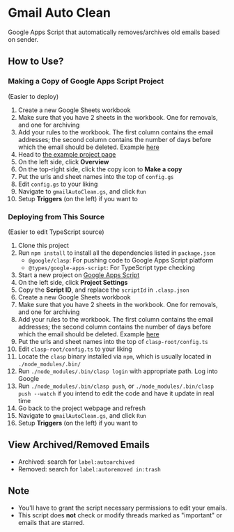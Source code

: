 # Gmail Auto Clean

Google Apps Script that automatically removes/archives old emails based on sender.

## How to Use?

### Making a Copy of Google Apps Script Project

(Easier to deploy)

1. Create a new Google Sheets workbook
2. Make sure that you have 2 sheets in the workbook. One for removals, and one for archiving
3. Add your rules to the workbook. The first column contains the email addresses; the second column contains the number of days before which the email should be deleted. Example [here][1]
4. Head to [the example project page][2]
5. On the left side, click **Overview**
6. On the top-right side, click the copy icon to **Make a copy**
7. Put the urls and sheet names into the top of `config.gs`
8. Edit `config.gs` to your liking
9. Navigate to `gmailAutoClean.gs`, and click `Run`
10. Setup **Triggers** (on the left) if you want to

### Deploying from This Source

(Easier to edit TypeScript source)

1. Clone this project
2. Run `npm install` to install all the dependencies listed in `package.json`
   * `@google/clasp`: For pushing code to Google Apps Script platform
   * `@types/google-apps-script`: For TypeScript type checking
3. Start a new project on [Google Apps Script][3]
4. On the left side, click **Project Settings**
5. Copy the **Script ID**, and replace the `scriptId` in `.clasp.json`
6. Create a new Google Sheets workbook
7. Make sure that you have 2 sheets in the workbook. One for removals, and one for archiving
8. Add your rules to the workbook. The first column contains the email addresses; the second column contains the number of days before which the email should be deleted. Example [here][1]
9. Put the urls and sheet names into the top of `clasp-root/config.ts`
10. Edit `clasp-root/config.ts` to your liking
11. Locate the `clasp` binary installed via `npm`, which is usually located in `./node_modules/.bin/`
12. Run `./node_modules/.bin/clasp login` with appropriate path. Log into Google
13. Run `./node_modules/.bin/clasp push`, or `./node_modules/.bin/clasp push --watch` if you intend to edit the code and have it update in real time
14. Go back to the project webpage and refresh
15. Navigate to `gmailAutoClean.gs`, and click `Run`
16. Setup **Triggers** (on the left) if you want to

## View Archived/Removed Emails

* Archived: search for `label:autoarchived`
* Removed: search for `label:autoremoved in:trash`

## Note

* You'll have to grant the script necessary permissions to edit your emails.
* This script does **not** check or modify threads marked as "important" or emails that are starred.

[1]: https://docs.google.com/spreadsheets/d/14dva-9d6e6Iiut_JGd-SVL_8druhAMerQXEqRqb1Iuk/edit?usp=sharing
[2]: https://script.google.com/d/1TjZtqsOSdqY9NLSpTdn3NXqZgkBELAUJmPoXbkHpIoHpvxdnNW1V4yRJ/edit?usp=sharing
[3]: https://script.google.com/home
